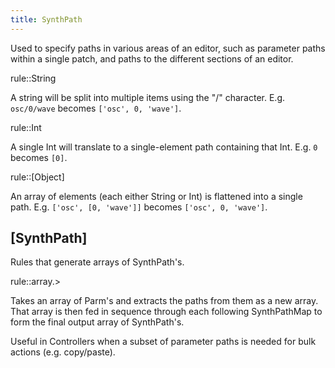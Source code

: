 ```yaml
---
title: SynthPath
---
```


Used to specify paths in various areas of an editor, such as parameter paths within a single patch, and paths to the different sections of an editor.

rule::String

A string will be split into multiple items using the "/" character. E.g. `osc/0/wave` becomes `['osc', 0, 'wave']`.


rule::Int

A single Int will translate to a single-element path containing that Int. E.g. `0` becomes `[0]`.


rule::[Object]

An array of elements (each either String or Int) is flattened into a single path. E.g. `['osc', [0, 'wave']]` becomes `['osc', 0, 'wave']`.

## [SynthPath]

Rules that generate arrays of SynthPath's.


rule::array.>

Takes an array of Parm's and extracts the paths from them as a new array. That array is then fed in sequence through each following SynthPathMap to form the final output array of SynthPath's.

Useful in Controllers when a subset of parameter paths is needed for bulk actions (e.g. copy/paste).